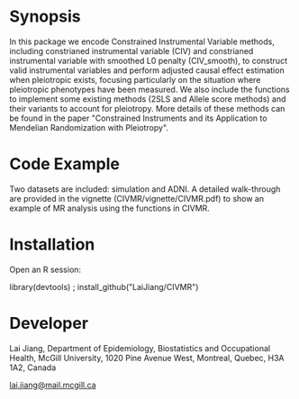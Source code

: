 ﻿# Synopsis

In this package we encode Constrained Instrumental Variable methods, including constrianed instrumental variable (CIV) and constrianed instrumental variable with smoothed L0 penalty (CIV_smooth), to construct valid instrumental variables and perform adjusted causal effect estimation when pleiotropic exists, focusing particularly on the situation where pleiotropic phenotypes have been measured. We also include the functions to implement some existing methods (2SLS and Allele score methods) and their variants to account for pleiotropy. More details of these methods can be found in the paper "Constrained Instruments and its Application to Mendelian Randomization with Pleiotropy".

# Code Example
 
Two datasets are included: simulation and ADNI. A detailed walk-through are provided in the vignette (CIVMR/vignette/CIVMR.pdf) to show an example of MR analysis using the functions in CIVMR.

# Installation
 
Open an R session:
 
library(devtools) ; install_github("LaiJiang/CIVMR")

# Developer
 
Lai Jiang, Department of Epidemiology, Biostatistics and Occupational Health, McGill University, 1020
Pine Avenue West, Montreal, Quebec, H3A 1A2, Canada

lai.jiang@mail.mcgill.ca
